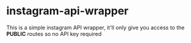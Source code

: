 # instagram-api-wrapper
This is a simple instagram API wrapper, it'll only give you access to the **PUBLIC** routes so no API key required
